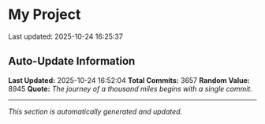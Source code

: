 # My Project


Last updated: 2025-10-24 16:25:37
















































































































































































































































































































































































































































































































































































































































































































































































































































































































































































































































































































































































































































































































































































































































































































































































































































































































































































































































































































































































































































































































































































































































































































































































































































































































































































































































































































































































































































































































































































































































































































































































































































































































































































































































































































































































































































































































































































































































































































































































































































































































































































































## Auto-Update Information

**Last Updated:** 2025-10-24 16:52:04
**Total Commits:** 3657
**Random Value:** 8945
**Quote:** _The journey of a thousand miles begins with a single commit._

---
_This section is automatically generated and updated._
